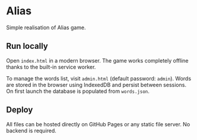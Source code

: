 # Alias

Simple realisation of Alias game.

## Run locally

Open `index.html` in a modern browser. The game works completely offline thanks to the built-in service worker.

To manage the words list, visit `admin.html` (default password: `admin`). Words are stored in the browser using IndexedDB and persist between sessions. On first launch the database is populated from `words.json`.

## Deploy

All files can be hosted directly on GitHub Pages or any static file server. No backend is required.
